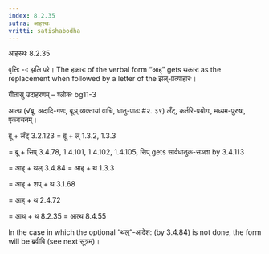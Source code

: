 ```yaml
---
index: 8.2.35
sutra: आहस्थः
vritti: satishabodha
---
```



 आहस्थः 8.2.35 

वृत्तिः --ः झलि परे। The हकारः of the verbal form “आह्” gets थकारः as the replacement when followed by a letter of the झल्-प्रत्याहारः। 


गीतासु उदाहरणम् – श्लोकः bg11-3 


आत्थ (√ब्रू, अदादि-गणः, ब्रूञ् व्यक्तायां वाचि, धातु-पाठः #२. ३९) लँट्, कर्तरि-प्रयोगः, मध्यम-पुरुषः, एकवचनम्। 


ब्रू + लँट् 3.2.123 = ब्रू + ल् 1.3.2, 1.3.3 

= ब्रू + सिप् 3.4.78, 1.4.101, 1.4.102, 1.4.105, सिप् gets सार्वधातुक-सञ्ज्ञा by 3.4.113 

= आह् + थल् 3.4.84 = आह् + थ 1.3.3 

= आह् + शप् + थ 3.1.68 

= आह् + थ 2.4.72 

= आथ् + थ 8.2.35 = आत्थ 8.4.55 


In the case in which the optional “थल्”-आदेश: (by 3.4.84) is not done, the form will be ब्रवीषि (see next सूत्रम्)। 


